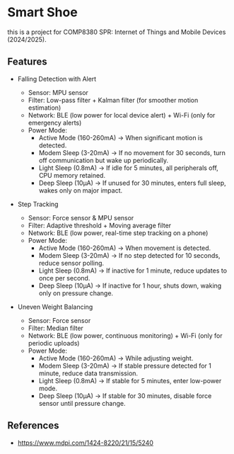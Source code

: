# Smart Shoe

this is a project for COMP8380 SPR: Internet of Things and Mobile Devices (2024/2025).

## Features

- Falling Detection with Alert
  - Sensor: MPU sensor
  - Filter: Low-pass filter + Kalman filter (for smoother motion estimation)
  - Network: BLE (low power for local device alert) + Wi-Fi (only for emergency alerts)
  - Power Mode:
    - Active Mode (160-260mA) → When significant motion is detected.
    - Modem Sleep (3-20mA) → If no movement for 30 seconds, turn off communication but wake up periodically.
    - Light Sleep (0.8mA) → If idle for 5 minutes, all peripherals off, CPU memory retained.
    - Deep Sleep (10μA) → If unused for 30 minutes, enters full sleep, wakes only on major impact.

- Step Tracking
  - Sensor: Force sensor & MPU sensor
  - Filter: Adaptive threshold + Moving average filter
  - Network: BLE (low power, real-time step tracking on a phone)
  - Power Mode:
    - Active Mode (160-260mA) → When movement is detected.
    - Modem Sleep (3-20mA) → If no step detected for 10 seconds, reduce sensor polling.
    - Light Sleep (0.8mA) → If inactive for 1 minute, reduce updates to once per second.
    - Deep Sleep (10μA) → If inactive for 1 hour, shuts down, waking only on pressure change.

- Uneven Weight Balancing
  - Sensor: Force sensor
  - Filter: Median filter
  - Network: BLE (low power, continuous monitoring) + Wi-Fi (only for periodic uploads)
  - Power Mode:
    - Active Mode (160-260mA) → While adjusting weight.
    - Modem Sleep (3-20mA) → If stable pressure detected for 1 minute, reduce data transmission.
    - Light Sleep (0.8mA) → If stable for 5 minutes, enter low-power mode.
    - Deep Sleep (10μA) → If stable for 30 minutes, disable force sensor until pressure change.

## References

- <https://www.mdpi.com/1424-8220/21/15/5240>
